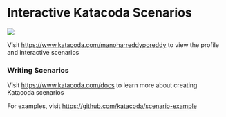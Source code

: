# Interactive Katacoda Scenarios

[![](http://shields.katacoda.com/katacoda/manoharreddyporeddy/count.svg)](https://www.katacoda.com/manoharreddyporeddy "Get your profile on Katacoda.com")

Visit https://www.katacoda.com/manoharreddyporeddy to view the profile and interactive scenarios

### Writing Scenarios
Visit https://www.katacoda.com/docs to learn more about creating Katacoda scenarios

For examples, visit https://github.com/katacoda/scenario-example
